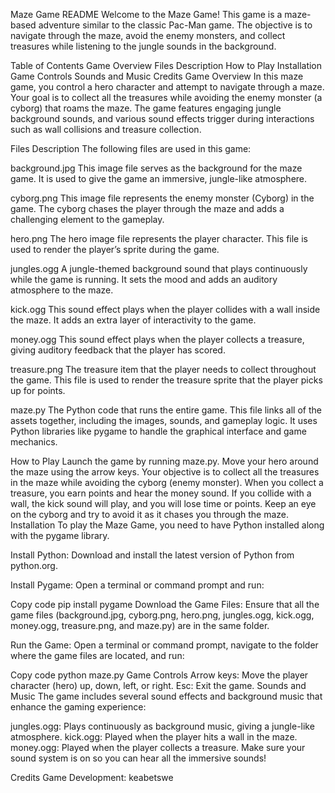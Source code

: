 Maze Game README
Welcome to the Maze Game! This game is a maze-based adventure similar to the classic Pac-Man game. The objective is to navigate through the maze, avoid the enemy monsters, and collect treasures while listening to the jungle sounds in the background.

Table of Contents
Game Overview
Files Description
How to Play
Installation
Game Controls
Sounds and Music
Credits
Game Overview
In this maze game, you control a hero character and attempt to navigate through a maze. Your goal is to collect all the treasures while avoiding the enemy monster (a cyborg) that roams the maze. The game features engaging jungle background sounds, and various sound effects trigger during interactions such as wall collisions and treasure collection.

Files Description
The following files are used in this game:

background.jpg
This image file serves as the background for the maze game. It is used to give the game an immersive, jungle-like atmosphere.

cyborg.png
This image file represents the enemy monster (Cyborg) in the game. The cyborg chases the player through the maze and adds a challenging element to the gameplay.

hero.png
The hero image file represents the player character. This file is used to render the player’s sprite during the game.

jungles.ogg
A jungle-themed background sound that plays continuously while the game is running. It sets the mood and adds an auditory atmosphere to the maze.

kick.ogg
This sound effect plays when the player collides with a wall inside the maze. It adds an extra layer of interactivity to the game.

money.ogg
This sound effect plays when the player collects a treasure, giving auditory feedback that the player has scored.

treasure.png
The treasure item that the player needs to collect throughout the game. This file is used to render the treasure sprite that the player picks up for points.

maze.py
The Python code that runs the entire game. This file links all of the assets together, including the images, sounds, and gameplay logic. It uses Python libraries like pygame to handle the graphical interface and game mechanics.

How to Play
Launch the game by running maze.py.
Move your hero around the maze using the arrow keys.
Your objective is to collect all the treasures in the maze while avoiding the cyborg (enemy monster).
When you collect a treasure, you earn points and hear the money sound.
If you collide with a wall, the kick sound will play, and you will lose time or points.
Keep an eye on the cyborg and try to avoid it as it chases you through the maze.
Installation
To play the Maze Game, you need to have Python installed along with the pygame library.

Install Python:
Download and install the latest version of Python from python.org.

Install Pygame:
Open a terminal or command prompt and run:

Copy code
pip install pygame
Download the Game Files:
Ensure that all the game files (background.jpg, cyborg.png, hero.png, jungles.ogg, kick.ogg, money.ogg, treasure.png, and maze.py) are in the same folder.

Run the Game:
Open a terminal or command prompt, navigate to the folder where the game files are located, and run:

Copy code
python maze.py
Game Controls
Arrow keys: Move the player character (hero) up, down, left, or right.
Esc: Exit the game.
Sounds and Music
The game includes several sound effects and background music that enhance the gaming experience:

jungles.ogg: Plays continuously as background music, giving a jungle-like atmosphere.
kick.ogg: Played when the player hits a wall in the maze.
money.ogg: Played when the player collects a treasure.
Make sure your sound system is on so you can hear all the immersive sounds!

Credits
Game Development: keabetswe

